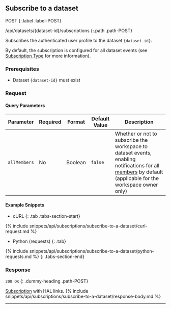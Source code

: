 ## Subscribe to a dataset

POST
{:.label .label-POST}

/api/datasets/{dataset-id}/subscriptions
{:.path .path-POST}

Subscribes the authenticated user profile to the dataset `{dataset-id}`.

By default, the subscription is configured for all dataset events (see [Subscription Type](#subscription-type) for more information).

### Prerequisites
- Dataset `{dataset-id}` must exist

### Request
#### Query Parameters

Parameter | Required | Format | Default Value | Description
--------- | -------- | ------ | ------------- | -----------
`allMembers` | No | Boolean | `false` | Whether or not to subscribe the workspace to dataset events, enabling notifications for all [members](members) by default (applicable for the workspace owner only)

#### Example Snippets
- cURL
{: .tab .tabs-section-start}

{% include snippets/api/subscriptions/subscribe-to-a-dataset/curl-request.md %}

- Python (requests)
{: .tab}

{% include snippets/api/subscriptions/subscribe-to-a-dataset/python-requests.md %}
{: .tabs-section-end}

### Response
`200 OK`
{: .dummy-heading .path-POST}

[Subscription](#subscription) with HAL links.
{% include snippets/api/subscriptions/subscribe-to-a-dataset/response-body.md %}

---
